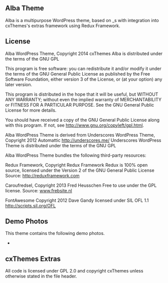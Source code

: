Alba Theme
---------------
Alba is a multipurpose WordPress theme, based on _s with integration into cxThemes's extras framework using Redux Framework.


License
---------------

Alba WordPress Theme, Copyright 2014 cxThemes
Alba is distributed under the terms of the GNU GPL

This program is free software: you can redistribute it and/or modify
it under the terms of the GNU General Public License as published by
the Free Software Foundation, either version 3 of the License, or
(at your option) any later version.

This program is distributed in the hope that it will be useful,
but WITHOUT ANY WARRANTY; without even the implied warranty of
MERCHANTABILITY or FITNESS FOR A PARTICULAR PURPOSE.  See the
GNU General Public License for more details.

You should have received a copy of the GNU General Public License
along with this program.  If not, see http://www.gnu.org/copyleft/gpl.html.

Alba WordPress Theme is derived from Underscores WordPress Theme, Copyright 2012 Automattic http://underscores.me/
Underscores WordPress Theme is distributed under the terms of the GNU GPL

Alba WordPress Theme bundles the following third-party resources:

Redux Framework, Copyright Redux Framework
Redux is 100% open source, licensed under the Version 2 of the GNU General Public License
Source: http://reduxframework.com

Caroufredsel, Copyright 2013 Fred Heusschen
Free to use under the GPL license.
Source: www.frebsite.nl

FontAwesome Copyright 2012 Dave Gandy
licensed under SIL OFL 1.1 <http://scripts.sil.org/OFL>


Demo Photos
---------------
This theme contains the following demo photos.

* 


cxThemes Extras
---------------
All code is licensed under GPL 2.0 and copyright cxThemes unless otherwise stated in the file header.